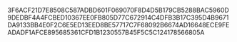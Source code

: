 3F6ACF21D7E8508C587ADBD601F069070F8D4D5B179CB5288BAC5960D9DEDBF4A4FCBED10367EE0FB805D77C672914C4DFB3B17C395D4B9671DA9133BB4E0F2C6E5ED13EED8BE57717C7F68092B6674AD16648ECE9FEADADF1AFCE895685361CFD1B1230557B45F5C5C124178566805A
